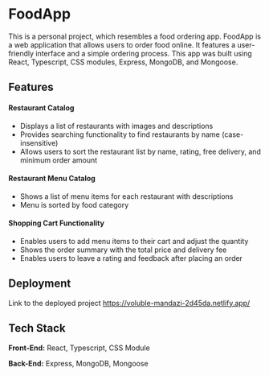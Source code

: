 
# FoodApp

This is a personal project, which resembles a food ordering app. FoodApp is a web application that allows users to order food online. It features a user-friendly interface and a simple ordering process. This app was built using React, Typescript, CSS modules, Express, MongoDB, and Mongoose.



## Features

#### Restaurant Catalog 
- Displays a list of restaurants with images and descriptions
- Provides searching functionality to find restaurants by name (case-insensitive)
- Allows users to sort the restaurant list by name, rating, free delivery, and minimum order amount
#### Restaurant Menu Catalog
- Shows a list of menu items for each restaurant with descriptions
- Menu is sorted by food category
#### Shopping Cart Functionality
- Enables users to add menu items to their cart and adjust the quantity
- Shows the order summary with the total price and delivery fee
- Enables users to leave a rating and feedback after placing an order


## Deployment

Link to the deployed project  https://voluble-mandazi-2d45da.netlify.app/




## Tech Stack


**Front-End:** React, Typescript,  CSS Module

**Back-End:**  Express, MongoDB, Mongoose
